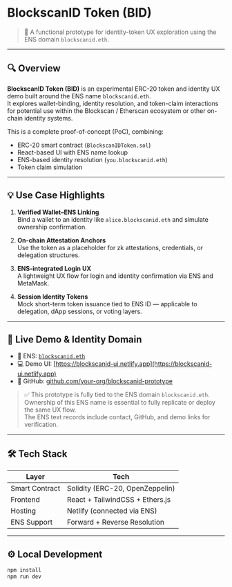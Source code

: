 # BlockscanID Token (BID)

> 🧪 A functional prototype for identity-token UX exploration using the ENS domain `blockscanid.eth`.

---

## 🔍 Overview

**BlockscanID Token (BID)** is an experimental ERC-20 token and identity UX demo built around the ENS name `blockscanid.eth`.  
It explores wallet-binding, identity resolution, and token-claim interactions for potential use within the Blockscan / Etherscan ecosystem or other on-chain identity systems.

This is a complete proof-of-concept (PoC), combining:
- ERC-20 smart contract (`BlockscanIDToken.sol`)
- React-based UI with ENS name lookup
- ENS-based identity resolution (`you.blockscanid.eth`)
- Token claim simulation

---

## 💡 Use Case Highlights

1. **Verified Wallet–ENS Linking**  
   Bind a wallet to an identity like `alice.blockscanid.eth` and simulate ownership confirmation.

2. **On-chain Attestation Anchors**  
   Use the token as a placeholder for zk attestations, credentials, or delegation structures.

3. **ENS-integrated Login UX**  
   A lightweight UX flow for login and identity confirmation via ENS and MetaMask.

4. **Session Identity Tokens**  
   Mock short-term token issuance tied to ENS ID — applicable to delegation, dApp sessions, or voting layers.

---

## 🧪 Live Demo & Identity Domain

- 🔗 ENS: [`blockscanid.eth`](https://app.ens.domains/name/blockscanid.eth)
- 💻 Demo UI: [https://blockscanid-ui.netlify.app](https://blockscanid-ui.netlify.app)
- 🧬 GitHub: [github.com/your-org/blockscanid-prototype](https://github.com/your-org/blockscanid-prototype)

> ✅ This prototype is fully tied to the ENS domain `blockscanid.eth`.  
> Ownership of this ENS name is essential to fully replicate or deploy the same UX flow.  
> The ENS text records include contact, GitHub, and demo links for verification.

---

## 🛠 Tech Stack

| Layer         | Tech                     |
|---------------|--------------------------|
| Smart Contract | Solidity (ERC-20, OpenZeppelin) |
| Frontend       | React + TailwindCSS + Ethers.js |
| Hosting        | Netlify (connected via ENS) |
| ENS Support    | Forward + Reverse Resolution |

---

## ⚙️ Local Development

```bash
npm install
npm run dev

